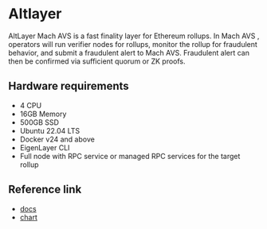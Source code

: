 # Altlayer
AltLayer Mach AVS is a fast finality layer for Ethereum rollups. In Mach AVS , operators will run verifier nodes for rollups, monitor the rollup for fraudulent behavior, and submit a fraudulent alert to Mach AVS. Fraudulent alert can then be confirmed via sufficient quorum or ZK proofs.

## Hardware requirements
- 4 CPU
- 16GB Memory
- 500GB SSD
- Ubuntu 22.04 LTS
- Docker v24 and above
- EigenLayer CLI
- Full node with RPC service or managed RPC services for the target rollup

## Reference link
- [docs](https://docs.altlayer.io/altlayer-documentation/altlayer-facilitated-actively-validated-services/altlayer-mach-avs-for-op-mainnet/operator-guide)
- [chart](https://github.com/alt-research/mach-avs-operator-setup/tree/master/helm-charts/mach-operator)

